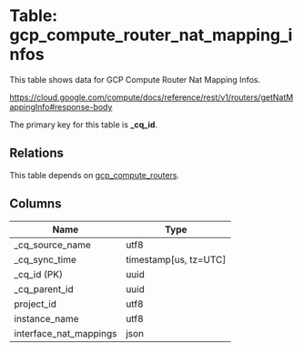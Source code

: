 # Table: gcp_compute_router_nat_mapping_infos

This table shows data for GCP Compute Router Nat Mapping Infos.

https://cloud.google.com/compute/docs/reference/rest/v1/routers/getNatMappingInfo#response-body

The primary key for this table is **_cq_id**.

## Relations

This table depends on [gcp_compute_routers](gcp_compute_routers).

## Columns

| Name          | Type          |
| ------------- | ------------- |
|_cq_source_name|utf8|
|_cq_sync_time|timestamp[us, tz=UTC]|
|_cq_id (PK)|uuid|
|_cq_parent_id|uuid|
|project_id|utf8|
|instance_name|utf8|
|interface_nat_mappings|json|